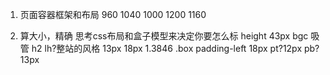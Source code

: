 1. 页面容器框架和布局 
960 1040 1000 1200 1160 

2. 算大小，精确
思考css布局和盒子模型来决定你要怎么标
height 43px bgc 吸管
 h2 lh?整站的风格 13px 18px  1.3846
 .box padding-left 18px pt?12px  pb?13px